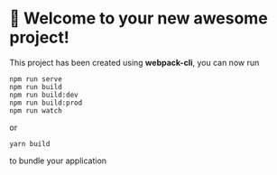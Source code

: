 # 🚀 Welcome to your new awesome project!

This project has been created using **webpack-cli**, you can now run

```
npm run serve
npm run build
npm run build:dev
npm run build:prod
npm run watch
```

or

```
yarn build
```

to bundle your application
